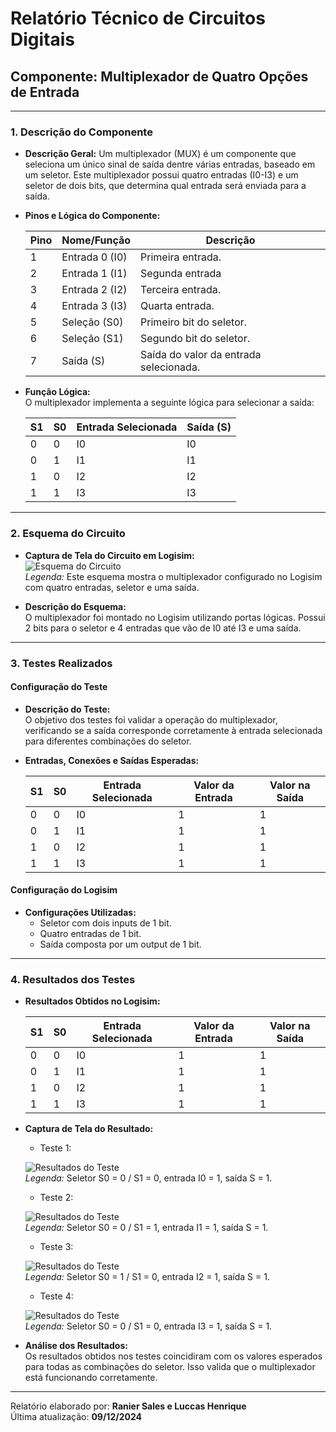 # Relatório Técnico de Circuitos Digitais

## Componente: Multiplexador de Quatro Opções de Entrada

---

### 1. Descrição do Componente

- **Descrição Geral:** Um multiplexador (MUX) é um componente que seleciona um único sinal de saída dentre várias entradas, baseado em um seletor. Este multiplexador possui quatro entradas \(I0-I3\) e um seletor de dois bits, que determina qual entrada será enviada para a saída.

- **Pinos e Lógica do Componente:**  

  | Pino | Nome/Função           | Descrição                                                   |
  |------|-----------------------|-----------------------------------------------------------|
  | 1    | Entrada 0 (I0)        | Primeira entrada.                                 |
  | 2    | Entrada 1 (I1)        | Segunda entrada                                   |
  | 3    | Entrada 2 (I2)        | Terceira entrada.                                 |
  | 4    | Entrada 3 (I3)        | Quarta entrada.                                   |
  | 5    | Seleção (S0)          | Primeiro bit do seletor.                          |
  | 6    | Seleção (S1)          | Segundo bit do seletor.                           |
  | 7    | Saída (S)             | Saída do valor da entrada selecionada.            |

- **Função Lógica:**  
  O multiplexador implementa a seguinte lógica para selecionar a saída:

  | S1 | S0 | Entrada Selecionada | Saída (S) |
  |----|----|---------------------|-----------|
  | 0  | 0  |         I0          |    I0     |
  | 0  | 1  |         I1          |    I1     |
  | 1  | 0  |         I2          |    I2     |
  | 1  | 1  |         I3          |    I3     |

---

### 2. Esquema do Circuito

- **Captura de Tela do Circuito em Logisim:**  
  ![Esquema do Circuito](Imagens/multiplexador_circuito_completo.png)  
  *Legenda:* Este esquema mostra o multiplexador configurado no Logisim com quatro entradas, seletor e uma saída.

- **Descrição do Esquema:**  
  O multiplexador foi montado no Logisim utilizando portas lógicas. Possui 2 bits para o seletor e 4 entradas que vão de I0 até I3 e uma saída.

---

### 3. Testes Realizados

#### Configuração do Teste

- **Descrição do Teste:**  
  O objetivo dos testes foi validar a operação do multiplexador, verificando se a saída corresponde corretamente à entrada selecionada para diferentes combinações do seletor.

- **Entradas, Conexões e Saídas Esperadas:**  

  | S1 | S0 | Entrada Selecionada | Valor da Entrada | Valor na Saída |
  |----|----|---------------------|------------------|---------------|
  | 0  | 0  |         I0          |        1         |        1      |
  | 0  | 1  |         I1          |        1         |        1      |
  | 1  | 0  |         I2          |        1         |        1      |
  | 1  | 1  |         I3          |        1         |        1      |

#### Configuração do Logisim

- **Configurações Utilizadas:**  
  - Seletor com dois inputs de 1 bit.  
  - Quatro entradas de 1 bit.  
  - Saída composta por um output de 1 bit.  

---

### 4. Resultados dos Testes

- **Resultados Obtidos no Logisim:**  

  | S1 | S0 | Entrada Selecionada | Valor da Entrada | Valor na Saída |
  |----|----|---------------------|------------------|---------------|
  | 0  | 0  |         I0          |        1         |        1      |
  | 0  | 1  |         I1          |        1         |        1      |
  | 1  | 0  |         I2          |        1         |        1      |
  | 1  | 1  |         I3          |        1         |        1      |

- **Captura de Tela do Resultado:**

  - Teste 1:
    
  ![Resultados do Teste](Imagens/multiplexador_teste1.png)  
  *Legenda:* Seletor S0 = 0 / S1 = 0, entrada I0 = 1, saída S = 1.

  - Teste 2:
    
  ![Resultados do Teste](Imagens/multiplexador_teste2.png)  
  *Legenda:*  Seletor S0 = 0 / S1 = 1, entrada I1 = 1, saída S = 1.

  - Teste 3:
    
  ![Resultados do Teste](Imagens/multiplexador_teste3.png)  
  *Legenda:*  Seletor S0 = 1 / S1 = 0, entrada I2 = 1, saída S = 1.

  - Teste 4:
    
  ![Resultados do Teste](Imagens/multiplexador_teste4.png)  
  *Legenda:*  Seletor S0 = 0 / S1 = 0, entrada I3 = 1, saída S = 1.

- **Análise dos Resultados:**  
  Os resultados obtidos nos testes coincidiram com os valores esperados para todas as combinações do seletor. Isso valida que o multiplexador está funcionando corretamente.

---

Relatório elaborado por: **Ranier Sales e Luccas Henrique**  
Última atualização: **09/12/2024**
